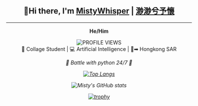 ## <center> :wave:Hi there, I'm [MistyWhisper](https://github.com/MistyWhisper) | [渺渺兮予懷](https://github.com/MistyWhisper)
---

**<center> He/Him**
<div class="text-center">
  <img src="https://visitor-badge.laobi.icu/badge?page_id=MistyWhisper.MistyWhisper" alt="PROFILE VIEWS">
</div>

<center> &#x1F4D2 Collage Student | &#x1F4BB Artificial Intelligence | &#x1F4CC&#x27A1 Hongkong SAR

<p>

<center> <i> &#x1F40D Battle with python 24/7 &#x1F40D

<p>

[![Top Langs](https://github-readme-stats.vercel.app/api/top-langs/?username=MistyWhisper&layout=compact)](https://github.com/MistyWhisper/github-readme-stats)

![Misty's GitHub stats](https://github-readme-stats.vercel.app/api?username=MistyWhisper&show_icons=true&theme=radical)

[![trophy](https://github-profile-trophy.vercel.app/?username=MistyWhisper&theme=onedark)](https://github.com/MistyWhisper/github-profile-trophy)
